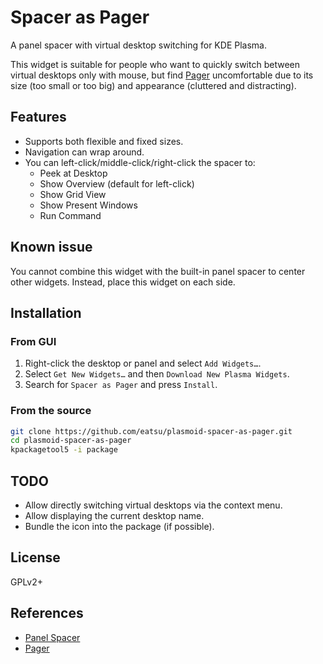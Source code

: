 # Spacer as Pager

A panel spacer with virtual desktop switching for KDE Plasma.

This widget is suitable for people who want to quickly switch between virtual desktops
only with mouse, but find [Pager](https://userbase.kde.org/Plasma/Pager) uncomfortable
due to its size (too small or too big) and appearance (cluttered and distracting).

## Features

- Supports both flexible and fixed sizes.
- Navigation can wrap around.
- You can left-click/middle-click/right-click the spacer to:
  - Peek at Desktop
  - Show Overview (default for left-click)
  - Show Grid View
  - Show Present Windows
  - Run Command

## Known issue

You cannot combine this widget with the built-in panel spacer to center other widgets.
Instead, place this widget on each side.

## Installation

### From GUI

1. Right-click the desktop or panel and select `Add Widgets…`.
2. Select `Get New Widgets…` and then `Download New Plasma Widgets`.
3. Search for `Spacer as Pager` and press `Install`.

### From the source

```sh
git clone https://github.com/eatsu/plasmoid-spacer-as-pager.git
cd plasmoid-spacer-as-pager
kpackagetool5 -i package
```

## TODO

- Allow directly switching virtual desktops via the context menu.
- Allow displaying the current desktop name.
- Bundle the icon into the package (if possible).

## License

GPLv2+

## References

- [Panel Spacer](https://invent.kde.org/plasma/plasma-workspace/-/tree/master/applets/panelspacer)
- [Pager](https://invent.kde.org/plasma/plasma-desktop/-/tree/master/applets/pager)
